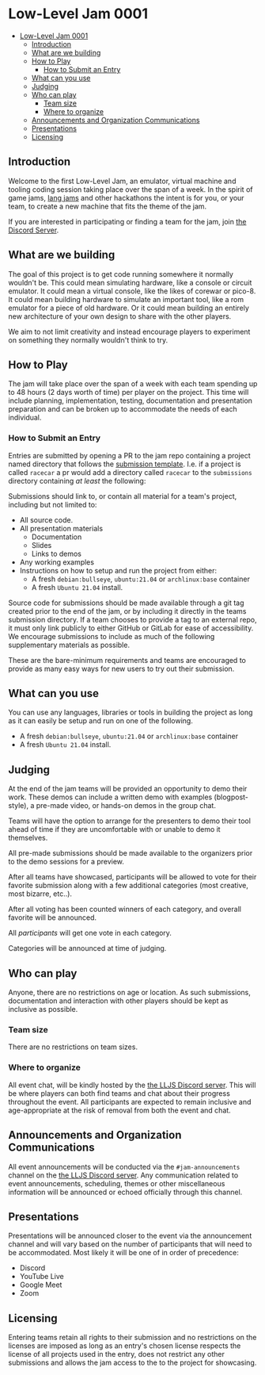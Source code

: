 # Low-Level Jam 0001

<!-- TOC -->

- [Low-Level Jam 0001](#low-level-jam-0001)
	- [Introduction](#introduction)
	- [What are we building](#what-are-we-building)
	- [How to Play](#how-to-play)
		- [How to Submit an Entry](#how-to-submit-an-entry)
	- [What can you use](#what-can-you-use)
	- [Judging](#judging)
	- [Who can play](#who-can-play)
		- [Team size](#team-size)
		- [Where to organize](#where-to-organize)
	- [Announcements and Organization Communications](#announcements-and-organization-communications)
	- [Presentations](#presentations)
	- [Licensing](#licensing)

<!-- /TOC -->

## Introduction
Welcome to the first Low-Level Jam, an emulator, virtual machine and tooling coding session taking place over the span of a week. In the spirit of game jams, [lang jams](https://github.com/langjam/langjam) and other hackathons the intent is for you, or your team, to create a new machine that fits the theme of the jam.

If you are interested in participating or finding a team for the jam, join [the Discord Server](https://discord.gg/59tmtaQe3X).

## What are we building
The goal of this project is to get code running somewhere it normally wouldn't be. This could mean simulating hardware, like a console or circuit emulator. It could mean a virtual console, like the likes of corewar or pico-8. It could mean building hardware to simulate an important tool, like a rom emulator for a piece of old hardware. Or it could mean building an entirely new architecture of your own design to share with the other players.

We aim to not limit creativity and instead encourage players to experiment on something they normally wouldn't think to try.

## How to Play
The jam will take place over the span of a week with each team spending up to 48 hours (2 days worth of time) per player on the project. This time will include planning, implementation, testing, documentation and presentation preparation and can be broken up to accommodate the needs of each individual.

### How to Submit an Entry
Entries are submitted by opening a PR to the jam repo containing a project named directory that follows the [submission template](./submissions/template/README.md). I.e. if a project is called `racecar` a pr would add a directory called `racecar` to the `submissions` directory containing _at least_ the following:

Submissions should link to, or contain all material for a team's project, including but not limited to:

- All source code.
- All presentation materials
  - Documentation
  - Slides
  - Links to demos
- Any working examples
- Instructions on how to setup and run the project from either:
  - A fresh `debian:bullseye`, `ubuntu:21.04` or `archlinux:base` container
  - A fresh `Ubuntu 21.04` install.

Source code for submissions should be made available through a git tag created prior to the end of the jam, or by including it directly in the teams submission directory. If a team chooses to provide a tag to an external repo, it must only link publicly to either GitHub or GitLab for ease of accessibility. We encourage submissions to include as much of the following supplementary materials as possible.

These are the bare-minimum requirements and teams are encouraged to provide as many easy ways for new users to try out their submission.

## What can you use
You can use any languages, libraries or tools in building the project as long as it can easily be setup and run on one of the following.

- A fresh `debian:bullseye`, `ubuntu:21.04` or `archlinux:base` container
- A fresh `Ubuntu 21.04` install.

## Judging
At the end of the jam teams will be provided an opportunity to demo their work. These demos can include a written demo with examples (blogpost-style), a pre-made video, or hands-on demos in the group chat.

Teams will have the option to arrange for the presenters to demo their tool ahead of time if they are uncomfortable with or unable to demo it themselves.

All pre-made submissions should be made available to the organizers prior to the demo sessions for a preview.

After all teams have showcased, participants will be allowed to vote for their favorite submission along with a few additional categories (most creative, most bizarre, etc..).

After all voting has been counted winners of each category, and overall favorite will be announced.

All _participants_ will get one vote in each category.

Categories will be announced at time of judging.

## Who can play
Anyone, there are no restrictions on age or location. As such submissions, documentation and interaction with other players should be kept as inclusive as possible. 

### Team size
There are no restrictions on team sizes.

### Where to organize
All event chat, will be kindly hosted by the [the LLJS Discord server](https://discord.gg/59tmtaQe3X). This will be where players can both find teams and chat about their progress throughout the event. All participants are expected to remain inclusive and age-appropriate at the risk of removal from both the event and chat.

## Announcements and Organization Communications
All event announcements will be conducted via the `#jam-announcements` channel on the [the LLJS Discord server](https://discord.gg/59tmtaQe3X). Any communication related to event announcements, scheduling, themes or other miscellaneous information will be announced or echoed officially through this channel.

## Presentations
Presentations will be announced closer to the event via the announcement channel and will vary based on the number of participants that will need to be accommodated. Most likely it will be one of in order of precedence:

- Discord
- YouTube Live
- Google Meet
- Zoom

## Licensing
Entering teams retain all rights to their submission and no restrictions on the licenses are imposed as long as an entry's chosen license respects the license of all projects used in the entry, does not restrict any other submissions and allows the jam access to the to the project for showcasing.